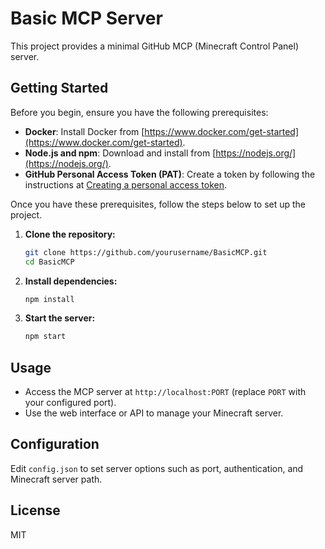 # Basic MCP Server

This project provides a minimal GitHub MCP (Minecraft Control Panel) server.

## Getting Started

Before you begin, ensure you have the following prerequisites:

- **Docker**: Install Docker from [https://www.docker.com/get-started](https://www.docker.com/get-started).
- **Node.js and npm**: Download and install from [https://nodejs.org/](https://nodejs.org/).
- **GitHub Personal Access Token (PAT)**: Create a token by following the instructions at [Creating a personal access token](https://docs.github.com/en/github/authenticating-to-github/creating-a-personal-access-token).

Once you have these prerequisites, follow the steps below to set up the project.

1. **Clone the repository:**
    ```sh
    git clone https://github.com/yourusername/BasicMCP.git
    cd BasicMCP
    ```

2. **Install dependencies:**
    ```sh
    npm install
    ```

3. **Start the server:**
    ```sh
    npm start
    ```

## Usage

- Access the MCP server at `http://localhost:PORT` (replace `PORT` with your configured port).
- Use the web interface or API to manage your Minecraft server.

## Configuration

Edit `config.json` to set server options such as port, authentication, and Minecraft server path.

## License

MIT